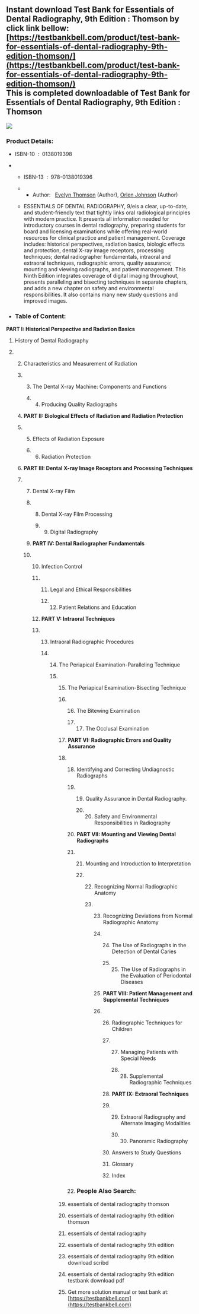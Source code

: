 Instant download **Test Bank for Essentials of Dental Radiography, 9th Edition : Thomson** by click link bellow:  
[https://testbankbell.com/product/test-bank-for-essentials-of-dental-radiography-9th-edition-thomson/](https://testbankbell.com/product/test-bank-for-essentials-of-dental-radiography-9th-edition-thomson/)  
This is completed downloadable of Test Bank for Essentials of Dental Radiography, 9th Edition : Thomson
-------------------------------------------------------------------------------------------------------


![](https://testbankbell.com/wp-content/uploads/2023/05/essentials-of-dental-radiography-thomson-9th-tb.jpg)
### Product Details:


* ISBN-10 ‏ : ‎ 0138019398
* * ISBN-13 ‏ : ‎ 978-0138019396
  * * Author:   [Evelyn Thomson](https://www.amazon.com/s/ref=dp_byline_sr_book_1?ie=UTF8&field-author=Evelyn+Thomson&text=Evelyn+Thomson&sort=relevancerank&search-alias=books) (Author), [Orlen Johnson](https://www.amazon.com/s/ref=dp_byline_sr_book_2?ie=UTF8&field-author=Orlen+Johnson&text=Orlen+Johnson&sort=relevancerank&search-alias=books) (Author)
   
  * ESSENTIALS OF DENTAL RADIOGRAPHY, 9/eis a clear, up-to-date, and student-friendly text that tightly links oral radiological principles with modern practice. It presents all information needed for introductory courses in dental radiography, preparing students for board and licensing examinations while offering real-world resources for clinical practice and patient management. Coverage includes: historical perspectives, radiation basics, biologic effects and protection, dental X-ray image receptors, processing techniques; dental radiographer fundamentals, intraoral and extraoral techniques, radiographic errors, quality assurance; mounting and viewing radiographs, and patient management. This Ninth Edition integrates coverage of digital imaging throughout, presents paralleling and bisecting techniques in separate chapters, and adds a new chapter on safety and environmental responsibilities. It also contains many new study questions and improved images.
 
* ### Table of Content:



**PART I: Historical Perspective and Radiation Basics**

1. History of Dental Radiography

2. 2. Characteristics and Measurement of Radiation
  
   3. 3. The Dental X-ray Machine: Components and Functions
     
      4. 4. Producing Quality Radiographs
        
   4. **PART II: Biological Effects of Radiation and Radiation Protection**
  
   5. 5. Effects of Radiation Exposure
     
      6. 6. Radiation Protection
        
   6. **PART III: Dental X-ray Image Receptors and Processing Techniques**
  
   7. 7. Dental X-ray Film
     
      8. 8. Dental X-ray Film Processing
        
         9. 9. Digital Radiography
           
      9. **PART IV: Dental Radiographer Fundamentals**
     
      10. 10. Infection Control
         
          11. 11. Legal and Ethical Responsibilities
             
              12. 12. Patient Relations and Education
                 
          12. **PART V: Intraoral Techniques**
         
          13. 13. Intraoral Radiographic Procedures
             
              14. 14. The Periapical Examination-Paralleling Technique
                 
                  15. 15. The Periapical Examination-Bisecting Technique
                     
                      16. 16. The Bitewing Examination
                         
                          17. 17. The Occlusal Examination
                             
                      17. **PART VI: Radiographic Errors and Quality Assurance**
                     
                      18. 18. Identifying and Correcting Undiagnostic Radiographs
                         
                          19. 19. Quality Assurance in Dental Radiography.
                             
                              20. 20. Safety and Environmental Responsibilities in Radiography
                                 
                          20. **PART VII: Mounting and Viewing Dental Radiographs**
                         
                          21. 21. Mounting and Introduction to Interpretation
                             
                              22. 22. Recognizing Normal Radiographic Anatomy
                                 
                                  23. 23. Recognizing Deviations from Normal Radiographic Anatomy
                                     
                                      24. 24. The Use of Radiographs in the Detection of Dental Caries
                                         
                                          25. 25. The Use of Radiographs in the Evaluation of Periodontal Diseases
                                             
                                      25. **PART VIII: Patient Management and Supplemental Techniques**
                                     
                                      26. 26. Radiographic Techniques for Children
                                         
                                          27. 27. Managing Patients with Special Needs
                                             
                                              28. 28. Supplemental Radiographic Techniques
                                                 
                                          28. **PART IX: Extraoral Techniques**
                                         
                                          29. 29. Extraoral Radiography and Alternate Imaging Modalities
                                             
                                              30. 30. Panoramic Radiography
                                                 
                                          30. Answers to Study Questions
                                         
                                          31. Glossary
                                         
                                          32. Index
                                         
                          22. ### People Also Search:
                         
                      19. essentials of dental radiography thomson
                     
                      20. essentials of dental radiography 9th edition thomson
                     
                      21. essentials of dental radiography
                     
                      22. essentials of dental radiography 9th edition
                     
                      23. essentials of dental radiography 9th edition download scribd
                     
                      24. essentials of dental radiography 9th edition testbank download pdf
                      25.  Get more solution manual or test bank at: [https://testbankbell.com](https://testbankbell.com)
